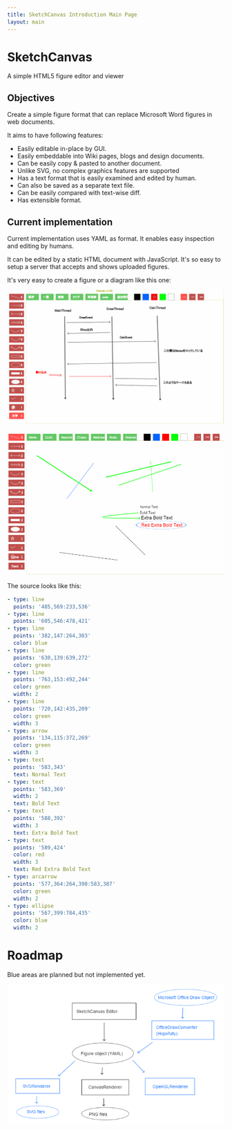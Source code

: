 ```yaml
---
title: SketchCanvas Introduction Main Page
layout: main
---
```

# SketchCanvas
A simple HTML5 figure editor and viewer


## Objectives

Create a simple figure format that can replace Microsoft Word figures in
web documents.

It aims to have following features:

* Easily editable in-place by GUI.
* Easily embeddable into Wiki pages, blogs and design documents.
* Can be easily copy & pasted to another document.
* Unlike SVG, no complex graphics features are supported
* Has a text format that is easily examined and edited by human.
* Can also be saved as a separate text file.
* Can be easily compared with text-wise diff.
* Has extensible format.


## Current implementation

Current implementation uses YAML as format.
It enables easy inspection and editing by humans.

It can be edited by a static HTML document with JavaScript.
It's so easy to setup a server that accepts and shows uploaded figures.

It's very easy to create a figure or a diagram like this one:

![Screenshot](media/threads.png)


![Screenshot](media/screenshot.png)

The source looks like this:

~~~ yaml
- type: line
  points: '485,569:233,536'
- type: line
  points: '605,546:478,421'
- type: line
  points: '382,147:264,303'
  color: blue
- type: line
  points: '630,139:639,272'
  color: green
- type: line
  points: '763,153:492,244'
  color: green
  width: 2
- type: line
  points: '720,142:435,209'
  color: green
  width: 3
- type: arrow
  points: '134,115:372,269'
  color: green
  width: 3
- type: text
  points: '583,343'
  text: Normal Text
- type: text
  points: '583,369'
  width: 2
  text: Bold Text
- type: text
  points: '588,392'
  width: 3
  text: Extra Bold Text
- type: text
  points: '589,424'
  color: red
  width: 3
  text: Red Extra Bold Text
- type: arcarrow
  points: '577,364:264,390:583,387'
  color: green
  width: 2
- type: ellipse
  points: '567,399:784,435'
  color: blue
  width: 2

~~~

# Roadmap

Blue areas are planned but not implemented yet.

![Roadmap](media/Roadmap.png)

